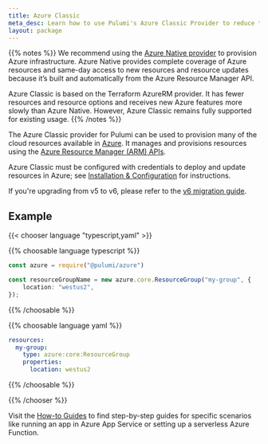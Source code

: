 ```yaml
---
title: Azure Classic
meta_desc: Learn how to use Pulumi's Azure Classic Provider to reduce the complexity of managing and provisioning Azure resources with Azure Resource Manager (ARM) APIs.
layout: package
---
```


{{% notes %}}
We recommend using the [Azure Native provider](/registry/packages/azure-native) to provision Azure infrastructure. Azure Native provides complete coverage of Azure resources and same-day access to new resources and resource updates because it’s built and automatically from the Azure Resource Manager API.

Azure Classic is based on the Terraform AzureRM provider. It has fewer resources and resource options and receives new Azure features more slowly than Azure Native. However, Azure Classic remains fully supported for existing usage.
{{% /notes %}}

The Azure Classic provider for Pulumi can be used to provision many of the cloud resources available in [Azure](https://azure.microsoft.com/en-us/). It manages and provisions resources using the [Azure Resource Manager (ARM) APIs](https://docs.microsoft.com/en-us/rest/api/resources/).

Azure Classic must be configured with credentials to deploy and update resources in Azure; see [Installation & Configuration](./installation-configuration) for instructions.

If you're upgrading from v5 to v6, please refer to the [v6 migration guide](./v6-migration).

## Example

{{< chooser language "typescript,yaml" >}}

{{% choosable language typescript %}}

```typescript
const azure = require("@pulumi/azure")

const resourceGroupName = new azure.core.ResourceGroup("my-group", {
    location: "westus2",
});
```

{{% /choosable %}}

{{% choosable language yaml %}}

```yaml
resources:
  my-group:
    type: azure:core:ResourceGroup
    properties:
      location: westus2
```

{{% /choosable %}}

{{% /chooser %}}

Visit the [How-to Guides](./how-to-guides) to find step-by-step guides for specific scenarios like running an app in Azure App Service or setting up a serverless Azure Function.
